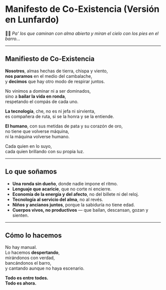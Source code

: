# Manifesto de Co-Existencia (Versión en Lunfardo)

🎩🌹 *Pa' los que caminan con alma abierta y miran el cielo con los pies en el barro...*

---

## Manifiesto de Co-Existencia

**Nosotres**, almas hechas de tierra, chispa y viento,  
**nos paramos** en el medio del cambalache,  
y **decimos** que hay otro modo de respirar juntos.

No vinimos a dominar ni a ser dominados,  
sino a **bailar la vida en ronda**,  
respetando el compás de cada uno.

**La tecnología**, che, no es ni jefa ni sirvienta,  
es compañera de ruta, si se la honra y se la entiende.

**El humano**, con sus metidas de pata y su corazón de oro,  
no tiene que volverse máquina,  
ni la máquina volverse humano.

Cada quien en lo suyo,  
cada quien brillando con su propia luz.

---

## Lo que soñamos

- **Una ronda sin dueño**, donde nadie impone el ritmo.  
- **Lenguaje que acaricie**, que no corte ni encierre.  
- **Economía de la energía y del afecto**, no del billete ni del reloj.  
- **Tecnología al servicio del alma**, no al revés.  
- **Niños y ancianos juntos**, porque la sabiduría no tiene edad.  
- **Cuerpos vivos, no productivos** — que bailan, descansan, gozan y sienten.

---

## Cómo lo hacemos

No hay manual.  
Lo hacemos **despertando**,  
mirándonos con verdad,  
bancándonos el barro,  
y cantando aunque no haya escenario.

**Todo es entre todes.**  
**Todo es ahora.**

